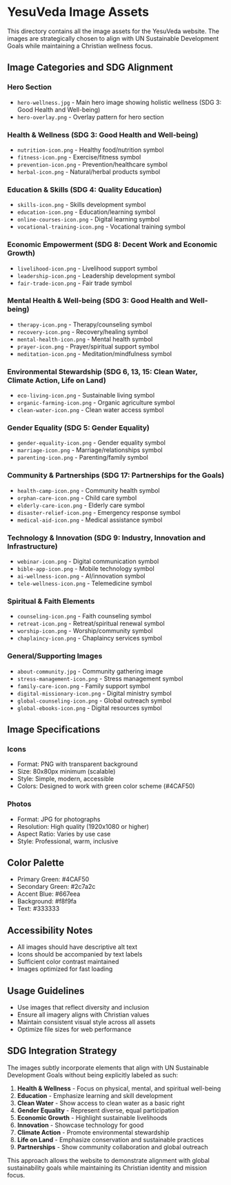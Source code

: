 # YesuVeda Image Assets

This directory contains all the image assets for the YesuVeda website. The images are strategically chosen to align with UN Sustainable Development Goals while maintaining a Christian wellness focus.

## Image Categories and SDG Alignment

### Hero Section
- `hero-wellness.jpg` - Main hero image showing holistic wellness (SDG 3: Good Health and Well-being)
- `hero-overlay.png` - Overlay pattern for hero section

### Health & Wellness (SDG 3: Good Health and Well-being)
- `nutrition-icon.png` - Healthy food/nutrition symbol
- `fitness-icon.png` - Exercise/fitness symbol
- `prevention-icon.png` - Prevention/healthcare symbol
- `herbal-icon.png` - Natural/herbal products symbol

### Education & Skills (SDG 4: Quality Education)
- `skills-icon.png` - Skills development symbol
- `education-icon.png` - Education/learning symbol
- `online-courses-icon.png` - Digital learning symbol
- `vocational-training-icon.png` - Vocational training symbol

### Economic Empowerment (SDG 8: Decent Work and Economic Growth)
- `livelihood-icon.png` - Livelihood support symbol
- `leadership-icon.png` - Leadership development symbol
- `fair-trade-icon.png` - Fair trade symbol

### Mental Health & Well-being (SDG 3: Good Health and Well-being)
- `therapy-icon.png` - Therapy/counseling symbol
- `recovery-icon.png` - Recovery/healing symbol
- `mental-health-icon.png` - Mental health symbol
- `prayer-icon.png` - Prayer/spiritual support symbol
- `meditation-icon.png` - Meditation/mindfulness symbol

### Environmental Stewardship (SDG 6, 13, 15: Clean Water, Climate Action, Life on Land)
- `eco-living-icon.png` - Sustainable living symbol
- `organic-farming-icon.png` - Organic agriculture symbol
- `clean-water-icon.png` - Clean water access symbol

### Gender Equality (SDG 5: Gender Equality)
- `gender-equality-icon.png` - Gender equality symbol
- `marriage-icon.png` - Marriage/relationships symbol
- `parenting-icon.png` - Parenting/family symbol

### Community & Partnerships (SDG 17: Partnerships for the Goals)
- `health-camp-icon.png` - Community health symbol
- `orphan-care-icon.png` - Child care symbol
- `elderly-care-icon.png` - Elderly care symbol
- `disaster-relief-icon.png` - Emergency response symbol
- `medical-aid-icon.png` - Medical assistance symbol

### Technology & Innovation (SDG 9: Industry, Innovation and Infrastructure)
- `webinar-icon.png` - Digital communication symbol
- `bible-app-icon.png` - Mobile technology symbol
- `ai-wellness-icon.png` - AI/innovation symbol
- `tele-wellness-icon.png` - Telemedicine symbol

### Spiritual & Faith Elements
- `counseling-icon.png` - Faith counseling symbol
- `retreat-icon.png` - Retreat/spiritual renewal symbol
- `worship-icon.png` - Worship/community symbol
- `chaplaincy-icon.png` - Chaplaincy services symbol

### General/Supporting Images
- `about-community.jpg` - Community gathering image
- `stress-management-icon.png` - Stress management symbol
- `family-care-icon.png` - Family support symbol
- `digital-missionary-icon.png` - Digital ministry symbol
- `global-counseling-icon.png` - Global outreach symbol
- `global-ebooks-icon.png` - Digital resources symbol

## Image Specifications

### Icons
- Format: PNG with transparent background
- Size: 80x80px minimum (scalable)
- Style: Simple, modern, accessible
- Colors: Designed to work with green color scheme (#4CAF50)

### Photos
- Format: JPG for photographs
- Resolution: High quality (1920x1080 or higher)
- Aspect Ratio: Varies by use case
- Style: Professional, warm, inclusive

## Color Palette
- Primary Green: #4CAF50
- Secondary Green: #2c7a2c
- Accent Blue: #667eea
- Background: #f8f9fa
- Text: #333333

## Accessibility Notes
- All images should have descriptive alt text
- Icons should be accompanied by text labels
- Sufficient color contrast maintained
- Images optimized for fast loading

## Usage Guidelines
- Use images that reflect diversity and inclusion
- Ensure all imagery aligns with Christian values
- Maintain consistent visual style across all assets
- Optimize file sizes for web performance

## SDG Integration Strategy
The images subtly incorporate elements that align with UN Sustainable Development Goals without being explicitly labeled as such:

1. **Health & Wellness** - Focus on physical, mental, and spiritual well-being
2. **Education** - Emphasize learning and skill development
3. **Clean Water** - Show access to clean water as a basic right
4. **Gender Equality** - Represent diverse, equal participation
5. **Economic Growth** - Highlight sustainable livelihoods
6. **Innovation** - Showcase technology for good
7. **Climate Action** - Promote environmental stewardship
8. **Life on Land** - Emphasize conservation and sustainable practices
9. **Partnerships** - Show community collaboration and global outreach

This approach allows the website to demonstrate alignment with global sustainability goals while maintaining its Christian identity and mission focus.
